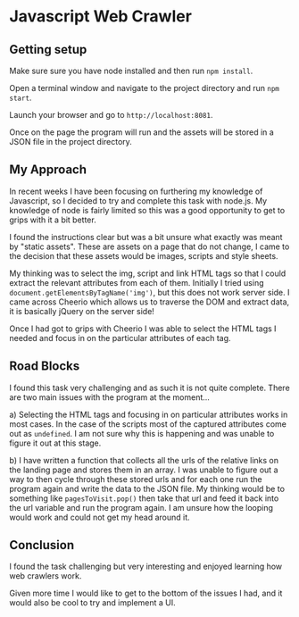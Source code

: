# Javascript Web Crawler

## Getting setup

Make sure sure you have node installed and then run ``` npm install ```.

Open a terminal window and navigate to the project directory and run ``` npm start ```.

Launch your browser and go to ``` http://localhost:8081 ```.

Once on the page the program will run and the assets will be stored in a JSON file in the project directory.

## My Approach

In recent weeks I have been focusing on furthering my knowledge of Javascript, so I decided to try and complete this task with node.js. My knowledge of node is fairly limited so this was a good opportunity to get to grips with it a bit better.

I found the instructions clear but was a bit unsure what exactly was meant by "static assets". These are assets on a page that do not change, I came to the decision that these assets would be images, scripts and style sheets.

My thinking was to select the img, script and link HTML tags so that I could extract the relevant attributes from each of them. Initially I tried using ``` document.getElementsByTagName('img') ```, but this does not work server side. I came across Cheerio which allows us to traverse the DOM and extract data, it is basically jQuery on the server side!

Once I had got to grips with Cheerio I was able to select the HTML tags I needed and focus in on the particular attributes of each tag.

## Road Blocks

I found this task very challenging and as such it is not quite complete. There are two main issues with the program at the moment...

a) Selecting the HTML tags and focusing in on particular attributes works in most cases. In the case of the scripts most of the captured attributes come out as ``` undefined ```. I am not sure why this is happening and was unable to figure it out at this stage.

b) I have written a function that collects all the urls of the relative links on the landing page and stores them in an array. I was unable to figure out a way to then cycle through these stored urls and for each one run the program again and write the data to the JSON file. My thinking would be to something like ``` pagesToVisit.pop() ```  then take that url and feed it back into the url variable and run the program again. I am unsure how the looping would work and could not get my head around it.

## Conclusion

I found the task challenging but very interesting and enjoyed learning how web crawlers work.

Given more time I would like to get to the bottom of the issues I had, and it would also be cool to try and implement a UI. 
